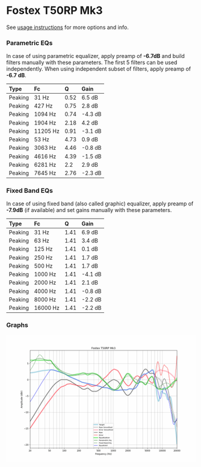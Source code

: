 # Fostex T50RP Mk3
See [usage instructions](https://github.com/jaakkopasanen/AutoEq#usage) for more options and info.

### Parametric EQs
In case of using parametric equalizer, apply preamp of **-6.7dB** and build filters manually
with these parameters. The first 5 filters can be used independently.
When using independent subset of filters, apply preamp of **-6.7 dB**.

| Type    | Fc       |    Q | Gain    |
|:--------|:---------|:-----|:--------|
| Peaking | 31 Hz    | 0.52 | 6.5 dB  |
| Peaking | 427 Hz   | 0.75 | 2.8 dB  |
| Peaking | 1094 Hz  | 0.74 | -4.3 dB |
| Peaking | 1904 Hz  | 2.18 | 4.2 dB  |
| Peaking | 11205 Hz | 0.91 | -3.1 dB |
| Peaking | 53 Hz    | 4.73 | 0.9 dB  |
| Peaking | 3063 Hz  | 4.46 | -0.8 dB |
| Peaking | 4616 Hz  | 4.39 | -1.5 dB |
| Peaking | 6281 Hz  | 2.2  | 2.9 dB  |
| Peaking | 7645 Hz  | 2.76 | -2.3 dB |

### Fixed Band EQs
In case of using fixed band (also called graphic) equalizer, apply preamp of **-7.9dB**
(if available) and set gains manually with these parameters.

| Type    | Fc       |    Q | Gain    |
|:--------|:---------|:-----|:--------|
| Peaking | 31 Hz    | 1.41 | 6.9 dB  |
| Peaking | 63 Hz    | 1.41 | 3.4 dB  |
| Peaking | 125 Hz   | 1.41 | 0.1 dB  |
| Peaking | 250 Hz   | 1.41 | 1.7 dB  |
| Peaking | 500 Hz   | 1.41 | 1.7 dB  |
| Peaking | 1000 Hz  | 1.41 | -4.1 dB |
| Peaking | 2000 Hz  | 1.41 | 2.1 dB  |
| Peaking | 4000 Hz  | 1.41 | -0.8 dB |
| Peaking | 8000 Hz  | 1.41 | -2.2 dB |
| Peaking | 16000 Hz | 1.41 | -2.2 dB |

### Graphs
![](./Fostex%20T50RP%20Mk3.png)